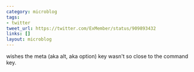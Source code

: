 ```yaml
---
category: microblog
tags:
- twitter
tweet_url: https://twitter.com/ExMember/status/909893432
links: []
layout: microblog
---
```

wishes the meta (aka alt, aka option) key wasn't so close to the command key.
